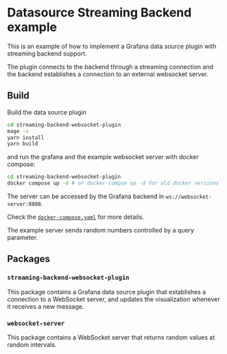 # Datasource Streaming Backend example

This is an example of how to implement a Grafana data source plugin with streaming backend support.

The plugin connects to the backend through a streaming connection and the backend establishes a connection to an external websocket server.

## Build

Build the data source plugin

  ```sh
cd streaming-backend-websocket-plugin
mage -v
yarn install
yarn build
  ```

and run the grafana and the example websocket server with docker compose:

```sh
cd streaming-backend-websocket-plugin
docker compose up -d # or docker-compse up -d for old docker versions
```

The server can be accessed by the Grafana backend in `ws://websocket-server:8080`.

Check the [`docker-compose.yaml`](./streaming-backend-websocket-plugin/docker-compose.yaml) for more details.

The example server sends random numbers controlled by a query parameter.

## Packages

### `streaming-backend-websocket-plugin`

This package contains a Grafana data source plugin that establishes a connection to a WebSocket server, and updates the visualization whenever it receives a new message.

### `websocket-server`

This package contains a WebSocket server that returns random values at random intervals.
